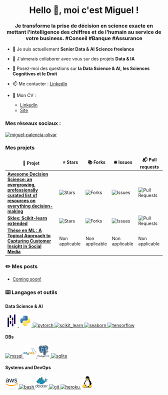 <h1 align="center">Hello 👋, moi c'est Miguel !</h1>

<h3 align="center">Je transforme la prise de décision en science exacte en mettant l’intelligence des chiffres et de l’humain au service de votre business. #Conseil #Banque #Assurance</h3>
<!--<img src="https://user-images.githubusercontent.com/74038190/229223263-cf2e4b07-2615-4f87-9c38-e37600f8381a.gif" align="right"/> -->

- 🔭 Je suis actuellement **Senior Data & AI Science freelance**

- 👯 J'aimerais collaborer avec vous sur des projets **Data & IA**

- 💬 Posez-moi des questions sur **la Data Science & AI, les Sciences Cognitives et le Droit**

- 📫 Me contacter : [LinkedIn](https://www.linkedin.com/in/mpalenciaolivar/)

- 📄 Mon CV :
    - [LinkedIn](https://www.linkedin.com/in/mpalenciaolivar/)
    - [Site](https://mpalenciaolivar.com)

<h3 align="left">Mes réseaux sociaux :</h3>

<p align="left">
<a href="[https://www.linkedin.com/in/mpalenciaolivar/](https://www.linkedin.com/in/mpalenciaolivar/)" target="blank"><img align="center" src="https://raw.githubusercontent.com/rahuldkjain/github-profile-readme-generator/master/src/images/icons/Social/linked-in-alt.svg" alt="miguel-palencia-olivar" height="30" width="40" /></a>
</p>

### Mes projets

<table>
  <thead align="center">
    <tr border: none;>
      <td><b>🎁 Projet</b></td>
      <td><b>⭐ Stars</b></td>
      <td><b>📚 Forks</b></td>
      <td><b>🛎 Issues</b></td>
      <td><b>📬 Pull requests</b></td>
    </tr>
  </thead>
  <tbody>
    <tr>
      <td><a href="https://github.com/mpalenciaolivar/Awesome-Decision-Science"><b>Awesome Decision Science: an evergrowing, professionally curated list of resources on everything decision-making</b></a></td>
      <td><img alt="Stars" src="https://img.shields.io/github/stars/mpalenciaolivar/Awesome-Decision-Science?style=flat-square&labelColor=343b41"/></td>
      <td><img alt="Forks" src="https://img.shields.io/github/forks/mpalenciaolivar/Awesome-Decision-Science?style=flat-square&labelColor=343b41"/></td>
      <td><img alt="Issues" src="https://img.shields.io/github/issues/mpalenciaolivar/Awesome-Decision-Science?style=flat-square&labelColor=343b41"/></td>
      <td><img alt="Pull Requests" src="https://img.shields.io/github/issues-pr/mpalenciaolivar/Awesome-Decision-Science?style=flat-square&labelColor=343b41"/></td>
    </tr>
    <tr>
      <td><a href="https://github.com/mpalenciaolivar/Sklex"><b>Sklex: Scikit-learn extended</b></a></td>
      <td><img alt="Stars" src="https://img.shields.io/github/stars/mpalenciaolivar/sklex?style=flat-square&labelColor=343b41"/></td>
      <td><img alt="Forks" src="https://img.shields.io/github/forks/mpalenciaolivar/sklex?style=flat-square&labelColor=343b41"/></td>
      <td><img alt="Issues" src="https://img.shields.io/github/issues/mpalenciaolivar/sklex?style=flat-square&labelColor=343b41"/></td>
      <td><img alt="Pull Requests" src="https://img.shields.io/github/issues-pr/mpalenciaolivar/sklex?style=flat-square&labelColor=343b41"/></td>
    </tr>
    <tr>
      <td><a href="https://arxiv.org/abs/2307.11775"><b>Thèse en ML : A Topical Approach to Capturing Customer Insight in Social Media</b></a></td>
      <td>Non applicable</td>
      <td>Non applicable</td>
      <td>Non applicable</td>
      <td>Non applicable</td>
    </tr>
  </tbody>
</table>

### ✏️ Mes posts

<!-- BLOG-POST-LIST:START -->
- [Coming soon!](https://www.mpalenciaolivar.com/blog/coming-soon/)
<!-- BLOG-POST-LIST:END -->

<h3 align="left"> ⌨️ Langages et outils</h3>

<h4 align="left">Data Science & AI</h4>

<p align="left"> <a href="https://pandas.pydata.org/" target="_blank" rel="noreferrer"> <img src="https://raw.githubusercontent.com/devicons/devicon/2ae2a900d2f041da66e950e4d48052658d850630/icons/pandas/pandas-original.svg" alt="pandas" width="40" height="40"/> </a> <a href="https://www.python.org" target="_blank" rel="noreferrer"> <img src="https://raw.githubusercontent.com/devicons/devicon/master/icons/python/python-original.svg" alt="python" width="40" height="40"/> </a> <a href="https://pytorch.org/" target="_blank" rel="noreferrer"> <img src="https://www.vectorlogo.zone/logos/pytorch/pytorch-icon.svg" alt="pytorch" width="40" height="40"/> </a> <a href="https://scikit-learn.org/" target="_blank" rel="noreferrer"> <img src="https://upload.wikimedia.org/wikipedia/commons/0/05/Scikit_learn_logo_small.svg" alt="scikit_learn" width="40" height="40"/> </a> <a href="https://seaborn.pydata.org/" target="_blank" rel="noreferrer"> <img src="https://seaborn.pydata.org/_images/logo-mark-lightbg.svg" alt="seaborn" width="40" height="40"/> </a> <a href="https://www.tensorflow.org" target="_blank" rel="noreferrer"> <img src="https://www.vectorlogo.zone/logos/tensorflow/tensorflow-icon.svg" alt="tensorflow" width="40" height="40"/> </a> </p>

<h4 align="left">DBs</h4>

<p align="left"> <a href="https://www.microsoft.com/en-us/sql-server" target="_blank" rel="noreferrer"> <img src="https://www.svgrepo.com/show/303229/microsoft-sql-server-logo.svg" alt="mssql" width="40" height="40"/> </a> <a href="https://www.mysql.com/" target="_blank" rel="noreferrer"> <img src="https://raw.githubusercontent.com/devicons/devicon/master/icons/mysql/mysql-original-wordmark.svg" alt="mysql" width="40" height="40"/> </a> <a href="https://www.postgresql.org" target="_blank" rel="noreferrer"> <img src="https://raw.githubusercontent.com/devicons/devicon/master/icons/postgresql/postgresql-original-wordmark.svg" alt="postgresql" width="40" height="40"/> </a> <a href="https://www.sqlite.org/" target="_blank" rel="noreferrer"> <img src="https://www.vectorlogo.zone/logos/sqlite/sqlite-icon.svg" alt="sqlite" width="40" height="40"/> </a> </p>

<h4 align="left">Systems and DevOps</h4>
<p align="left"> <a href="https://aws.amazon.com" target="_blank" rel="noreferrer"> <img src="https://raw.githubusercontent.com/devicons/devicon/master/icons/amazonwebservices/amazonwebservices-original-wordmark.svg" alt="aws" width="40" height="40"/> </a> <a href="https://www.gnu.org/software/bash/" target="_blank" rel="noreferrer"> <img src="https://www.vectorlogo.zone/logos/gnu_bash/gnu_bash-icon.svg" alt="bash" width="40" height="40"/> </a> <a href="https://www.docker.com/" target="_blank" rel="noreferrer"> <img src="https://raw.githubusercontent.com/devicons/devicon/master/icons/docker/docker-original-wordmark.svg" alt="docker" width="40" height="40"/> </a> <a href="https://git-scm.com/" target="_blank" rel="noreferrer"> <img src="https://www.vectorlogo.zone/logos/git-scm/git-scm-icon.svg" alt="git" width="40" height="40"/> </a> <a href="https://heroku.com" target="_blank" rel="noreferrer"> <img src="https://www.vectorlogo.zone/logos/heroku/heroku-icon.svg" alt="heroku" width="40" height="40"/> </a> <a href="https://www.linux.org/" target="_blank" rel="noreferrer"> <img src="https://raw.githubusercontent.com/devicons/devicon/master/icons/linux/linux-original.svg" alt="linux" width="40" height="40"/> </a> </p>
